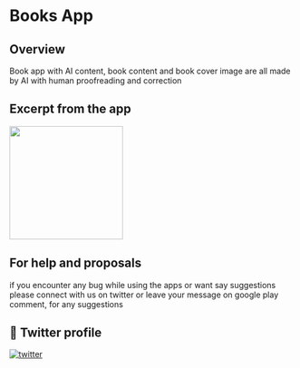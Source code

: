 # Books App

## Overview

Book app with AI content, book content and book cover image are all made by AI with human proofreading and correction

## Excerpt from the app

<p>
<img src="https://github.com/md7o/BookLibrary/assets/102732045/ac216517-3186-4d60-ab36-65ef2eaa4893](https://github.com/md7o/BookLibrary/assets/102732045/fb74461e-a58f-449a-88af-395fa2f3d8c8" atl="Home" width="200"/>
  


  


</p>


## For help and proposals

if you encounter any bug while using the apps or want say suggestions please connect with us on twitter or leave your message on google play comment, for any suggestions

## 🔗 Twitter profile 
[![twitter](https://img.shields.io/badge/twitter-1DA1F2?style=for-the-badge&logo=twitter&logoColor=white)](https://twitter.com/Md7oHe)




